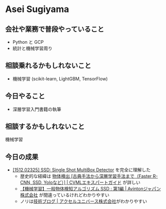 # Asei Sugiyama

## 会社や業務で普段やっていること

- Python と GCP
- 統計と機械学習周り

## 相談乗れるかもしれないこと

- 機械学習 (scikit-learn, LightGBM, TensorFlow)

## 今日やること

- 深層学習入門書籍の執筆

## 相談するかもしれないこと

機械学習

## 今日の成果

- [[1512.02325] SSD: Single Shot MultiBox Detector](https://arxiv.org/abs/1512.02325) を完全に理解した
  - 歴史的な経緯は [物体検出 [古典手法から深層学習手法まで（Faster R-CNN, SSD, Yoloなど）] | CVMLエキスパートガイド](https://cvml-expertguide.net/2019/06/22/term-object-detection/#SSD_(Single_Shot_multibox_Detector)) が詳しい
  - [【機械学習】一般物体検知アルゴリズム SSD : 第1編 | Avintonジャパン株式会社](https://avinton.com/blog/2018/03/single-shot-multibox-detector-explained1/) が間違っているけれどわかりやすい
  - ノリは[技術ブログ | アクセルユニバース株式会社](https://www.acceluniverse.com/blog/developers/2020/02/SSD.html)がわかりやすい
